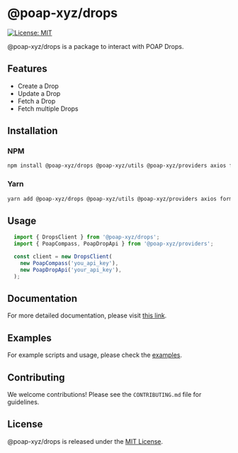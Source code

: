 # @poap-xyz/drops

[![License: MIT](https://img.shields.io/badge/License-MIT-green.svg)](https://opensource.org/licenses/MIT)

@poap-xyz/drops is a package to interact with POAP Drops.

## Features

- Create a Drop
- Update a Drop
- Fetch a Drop
- Fetch multiple Drops

## Installation

### NPM

```bash
npm install @poap-xyz/drops @poap-xyz/utils @poap-xyz/providers axios form-data
```

### Yarn

```bash
yarn add @poap-xyz/drops @poap-xyz/utils @poap-xyz/providers axios form-data
```

## Usage

```javascript
  import { DropsClient } from '@poap-xyz/drops';
  import { PoapCompass, PoapDropApi } from '@poap-xyz/providers';

  const client = new DropsClient(
    new PoapCompass('you_api_key'),
    new PoapDropApi('your_api_key'),
  );
```

## Documentation

For more detailed documentation, please visit [this link](https://documentation.poap.tech/docs).

## Examples

For example scripts and usage, please check the [examples](https://github.com/poap-xyz/poap.js/tree/main/examples).

## Contributing

We welcome contributions! Please see the `CONTRIBUTING.md` file for guidelines.

## License

@poap-xyz/drops is released under the [MIT License](https://opensource.org/licenses/MIT).
